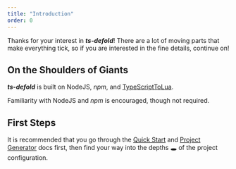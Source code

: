 ```yaml
---
title: "Introduction"
order: 0
---
```


Thanks for your interest in ***ts-defold***! There are a lot of moving parts that make everything tick, so if you are interested in the fine details, continue on!
## On the Shoulders of Giants

***ts-defold*** is built on NodeJS, _npm_, and [TypeScriptToLua](https://typescripttolua.github.io).

Familiarity with NodeJS and _npm_ is encouraged, though not required.

## First Steps

It is recommended that you go through the [Quick Start](/gettingstarted/quickstart) and [Project Generator](/gettingstarted/cli) docs first, then find your way into the depths :hole: of the project configuration. 

